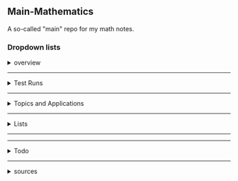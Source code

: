 ## Main-Mathematics
A so-called "main" repo for my math notes.


### Dropdown lists

<details>
<summary> overview </summary>

to share:
- [ ] Mostly (at the time being) multivariable calculus: (*to name a few:* differential equations,partial differential equations, orders of them, ... )
- [ ] By using a tool like SageMath(trough Jupyter-notebook) or Xcas

</details>


---


<details>
<summary> Test Runs </summary>

## 1

#### Equation(LaTex):

## $f(x,y)=x^{2}y$
## $\dfrac{∂f}{∂x} = 2xy$
## $\dfrac{∂f}{∂y} = x^{2}$


### Screenshots


![image](https://user-images.githubusercontent.com/68499986/205939555-4e734b29-e324-4fc7-9909-e8078c70328e.png)

*figure 1 - Xcas*


![image](https://user-images.githubusercontent.com/68499986/205938926-726fb2c0-8db2-444b-8deb-7f7fd154b21e.png)

*figure 2 - SageMath(Jupyter Notebook)*




</details>

---


<details>
<summary> Topics and Applications </summary>

# Topics

## Calculus

- [ ] Derivatives & Integrals
- [ ] Single-Variable
- [ ] Multi-Variable

---

## Physics

---

## Cryptography

---

## Applications 
- Xcas

- Jupyter-Notebook
    - SageMath
    - EinsteinPy
    - SciPy
    - SymPy
    - NumPy
    - MatPlotlib

</details>

---

<details>
<summary> Lists </summary>

- [ ] Appendices, Indexes, tables, (..) to make easy-to-navigate-lists
- Will add more here later.

</details>


---

---

<details>
<summary> Todo </summary>

## Todo
As I am slow (no not your usual sense of "being slow" but **really `slow`**.) this will likely take some time to complete(even if the goal isn't to complete this repo)


- [ ] provide more into this repo (mainly Calculus, like Limits, Dif.Eqs, ...)
*Will add more here later.*

</details>

---

<details>
<summary>  sources  </summary>

## References

### Courses
- [18.02SC MIT -  Multivariable Calculus](https://ocw.mit.edu/courses/18-02sc-multivariable-calculus-fall-2010/)
- 
### Books
- *George Simmons - Calculus With Analytic Geometry, 1996, 2nd Edition*
- *George Simmons - Pre-calculus mathematics in a nutshell: geometry,algebra,trigonometry*
- *General Relativity, Black Holes, and Cosmology  Andrew J. S. Hamilton  4 December 2021*

### Links
- [dbetebenner's SimpleDropdown.md - on gist.github.com](https://gist.github.com/dbetebenner/bb5ea870b2ebd27f5bfb63d5c29a9302)
- [A Link on Calculus - SageMath](https://doc.sagemath.org/html/en/reference/calculus/index.html)
- [Another link on Calculus (Differential-Equations) - SageMath](https://doc.sagemath.org/html/en/prep/Quickstarts/Differential-Equations.html)

</details>
